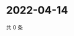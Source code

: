 # 2022-04-14

共 0 条

<!-- BEGIN WEIBO -->
<!-- 最后更新时间 Thu Apr 14 2022 23:00:46 GMT+0800 (China Standard Time) -->

<!-- END WEIBO -->
